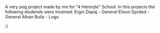 A very pog project made by me for "4 Heronjte" School. 
In this projects the following studends were involved:
Ergin Dapaj - General
Elison Qyrded - General
Alban Bulla - Logo

:)
